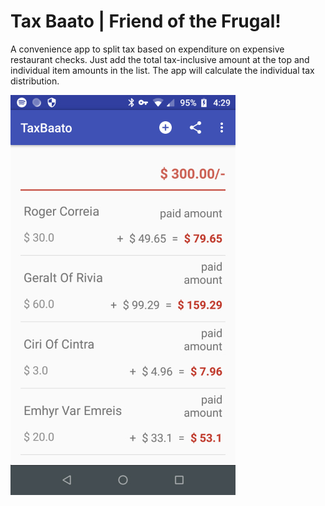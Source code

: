 # Tax Baato | Friend of the Frugal!

A convenience app to split tax based on expenditure on expensive restaurant checks. Just add the total tax-inclusive amount at the top and individual item amounts in the list. The app will calculate the individual tax distribution.

![Screenshot](/screenshot.jpg?raw=true "Screenshot")
